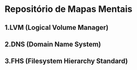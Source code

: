 # Repositório de Mapas Mentais


## 1.LVM (Logical Volume Manager)
## 2.DNS (Domain Name System)
## 3.FHS (Filesystem Hierarchy Standard)
